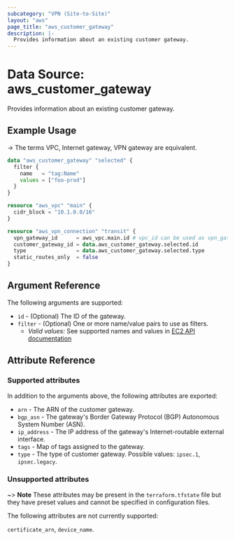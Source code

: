 ```yaml
---
subcategory: "VPN (Site-to-Site)"
layout: "aws"
page_title: "aws_customer_gateway"
description: |-
  Provides information about an existing customer gateway.
---
```


# Data Source: aws_customer_gateway

Provides information about an existing customer gateway.

## Example Usage

-> The terms VPC, Internet gateway, VPN gateway are equivalent.

```terraform
data "aws_customer_gateway" "selected" {
  filter {
    name   = "tag:Name"
    values = ["foo-prod"]
  }
}

resource "aws_vpc" "main" {
  cidr_block = "10.1.0.0/16"
}

resource "aws_vpn_connection" "transit" {
  vpn_gateway_id      = aws_vpc.main.id # vpc_id can be used as vpn_gateway_id
  customer_gateway_id = data.aws_customer_gateway.selected.id
  type                = data.aws_customer_gateway.selected.type
  static_routes_only  = false
}
```

## Argument Reference

The following arguments are supported:

* `id` - (Optional) The ID of the gateway.
* `filter` - (Optional) One or more name/value pairs to use as filters.
    * _Valid values:_ See supported names and values in [EC2 API documentation][describe-customer-gateways]

## Attribute Reference

### Supported attributes

In addition to the arguments above, the following attributes are exported:

* `arn` - The ARN of the customer gateway.
* `bgp_asn` - The gateway's Border Gateway Protocol (BGP) Autonomous System Number (ASN).
* `ip_address` - The IP address of the gateway's Internet-routable external interface.
* `tags` - Map of tags assigned to the gateway.
* `type` - The type of customer gateway. Possible values: `ipsec.1`, `ipsec.legacy`.

### Unsupported attributes

~> **Note** These attributes may be present in the `terraform.tfstate` file but they have preset values and cannot be specified in configuration files.

The following attributes are not currently supported:

`certificate_arn`, `device_name`.

[describe-customer-gateways]: https://docs.cloud.croc.ru/en/api/ec2/customer_gateways/DescribeCustomerGateways.html
